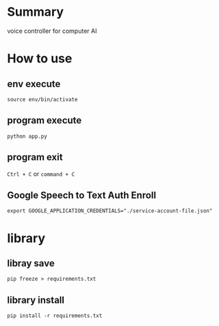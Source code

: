 # Summary

voice controller for computer AI

# How to use

## env execute

`source env/bin/activate`

## program execute

`python app.py`

## program exit

`Ctrl + C` or `command + C`

## Google Speech to Text Auth Enroll

`export GOOGLE_APPLICATION_CREDENTIALS="./service-account-file.json"`

# library

## libray save

`pip freeze > requirements.txt`

## library install

`pip install -r requirements.txt`
